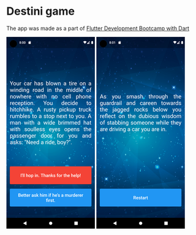 # Destini game

The app was made as a part of [Flutter Development Bootcamp with Dart](https://github.com/londonappbrewery/Flutter-Course-Resources)

![Screenshot 1](https://raw.githubusercontent.com/martynov-alex/destini-game-flutter/main/blob/Screenshot_1.png)
![Screenshot 2](https://raw.githubusercontent.com/martynov-alex/destini-game-flutter/main/blob/Screenshot_2.png)
